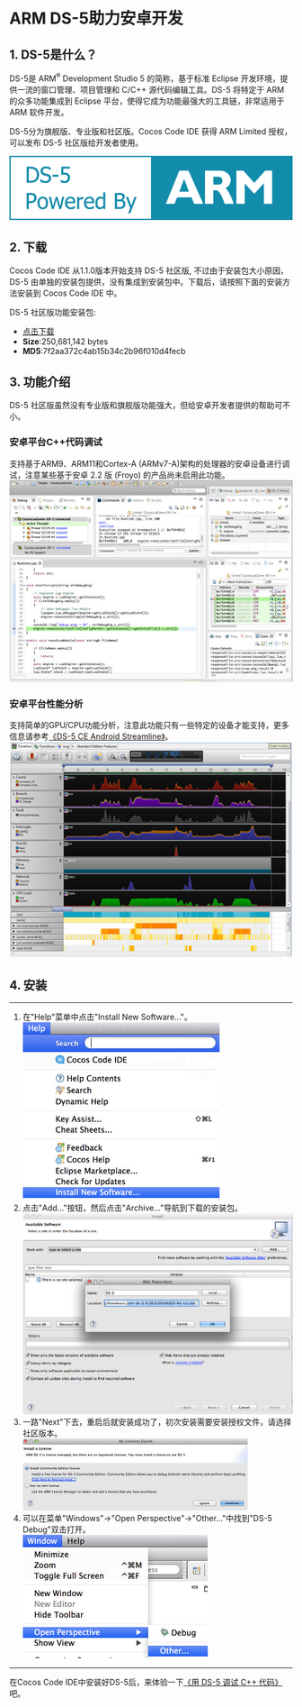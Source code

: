 # ARM DS-5助力安卓开发

## 1. DS-5是什么？
DS-5是 ARM<sup>®</sup> Development Studio 5 的简称，基于标准 Eclipse 开发环境，提供一流的窗口管理、项目管理和 C/C++ 源代码编辑工具。DS-5 将特定于 ARM 的众多功能集成到 Eclipse 平台，使得它成为功能最强大的工具链，非常适用于 ARM 软件开发。

DS-5分为旗舰版、专业版和社区版。Cocos Code IDE 获得 ARM Limited 授权，可以发布 DS-5 社区版给开发者使用。

![](./res/arm-logo.png)

## 2. 下载
Cocos Code IDE 从1.1.0版本开始支持 DS-5 社区版, 不过由于安装包大小原因，DS-5 由单独的安装包提供，没有集成到安装包中。下载后，请按照下面的安装方法安装到 Cocos Code IDE 中。

DS-5 社区版功能安装包:  
-  [点击下载](http://www.cocos2d-x.org/filedown/arm-ds-5-5.20.0.20141022-for-cci.zip)  
- __Size__:250,681,142 bytes  
- __MD5__:7f2aa372c4ab15b34c2b96f010d4fecb  

## 3. 功能介绍
DS-5 社区版虽然没有专业版和旗舰版功能强大，但给安卓开发者提供的帮助可不小。

### 安卓平台C++代码调试
支持基于ARM9、ARM11和Cortex-A (ARMv7-A)架构的处理器的安卓设备进行调试，注意某些基于安卓 2.2 版 (Froyo) 的产品尚未启用此功能。  
![](./res/ds-5-debug-feature.jpg)

### 安卓平台性能分析
支持简单的GPU/CPU功能分析，注意此功能只有一些特定的设备才能支持，更多信息请参考[《DS-5 CE Android Streamline》](http://ds.arm.com/zh-cn/developer-resources/tutorials/android-performance-analysis-streamline-tutorial/)。  
![](./res/ds-5-streamline-feature.jpg)

## 4. 安装

--------
1. 在"Help"菜单中点击"Install New Software..."。  
![](./res/install-new-software.jpg)
2. 点击"Add..."按钮，然后点击"Archive..."导航到下载的安装包。  
![](./res/locate-archive.jpg)
3. 一路"Next"下去，重启后就安装成功了，初次安装需要安装授权文件，请选择社区版本。  
![](./res/ds-5-ask-license.jpg)
4. 可以在菜单"Windows"->"Open Perspective"->"Other..."中找到"DS-5 Debug"双击打开。  
![](./res/open-ds-5.jpg)

--------
在Cocos Code IDE中安装好DS-5后，来体验一下[《用 DS-5 调试 C++ 代码》](./debug-with-ds-5/zh.md)吧。

